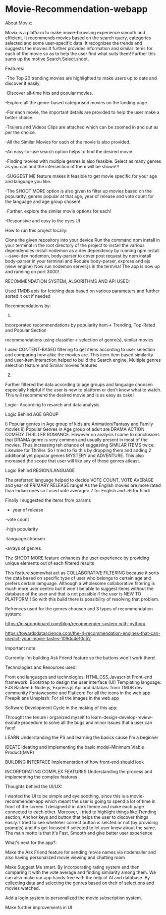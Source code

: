 # Movie-Recommendation-webapp
About Movix:

Movix is a platform to make movie-browsing experience smooth and efficient. It recommends movies based on the search query, categories selected and some user-specific data. It recognizes the trends and suggests the movies.It further provides information and similar items for each of the movie so as to help the user find what suits them! Further this sums up the motive Search.Select.shoot.




Features:

-The Top 20 trending movies are highlighted to make users up to date and discover it easily.

-Discover all-time hits and popular movies.

-Explore all the genre-based categorised movies on the landing page. 

-For each movie, the important details are provided to help the user make a better choice.

-Trailers and Videos Clips are attached which can be zoomed in and out as per the choice.

-All the Similar Movies for each of the movie is also provided.

-An easy-to-use search option helps to find the desired movie.

-Finding movies with multiple genres is also feasible. Select as many genres as you can and the intersection of them will be shown!!!

-SUGGEST ME feature makes it feasible to get movie specific for your age and language you like.

-The SHOOT MORE option is also given to filter up movies based on the popularity, genres popular at that age, year of release and vote count for the language and age group chosen!

-Further. explore the similar movie options for each!

-Responsive and easy to the eyes UI












How to run this project locally:

Clone the given repository into your device
Run the command npm install in your terminal in the root directory of the project to install the various dependencies
Install nodemon as a dev dependency by running npm install --save-dev nodemon, body-parser to cover post request by npm install body-parser
 in your terminal and Require body-parser, express and ejs (view engine)
Now run nodemon server.js in the terminal
The app is now up and running on port 3000!






RECOMMENDATION SYSTEM, ALGORITHMS AND API USED:

Used TMDB apis for fetching data based on various parameters and further sorted it out if needed

Recommendations by-

1)
Incorporated recommendations by popularity item-> Trending, Top-Rated and Popular Section

recommendations using classifier-> selection of genre(s), similar movies

I used CONTENT-BASED filtering to get items according to user selection and comparing how alike the movies are. This item-item based similarity and user-item interaction helped to build the Search engine, Multiple genres selection feature and Similar movies features
 

2)
Further filtered the data according to age groups and language choosen especially helpful if the user is new to platform or don't know what to watch.
This will recommend the desired movie and is as easy as cake!

Logic-
According to resarch and data analysis.

Logic Behind AGE GROUP

i) Popular genres in Age group of kids are Animation/Fantasy and Family movies
ii) Popular Genres in Age group of adult are DRAMA ACTION COMEDY THRILLER ROMANCE. However on analysis I came to conclusions that DRAMA genre is very common and usually present in most of the movies. Thus,increasing teh chance of suggesting SIMILAR ITEMS twice. Likewise for Thriller. So I tried to fix this by dropping them and adding 2 additional yet popular genres MYSTERY and ADVENTURE. This also increased the scope that user  will like any of these genres atleast.

Logic Behind REGION/LANGUAGE

The preferred language helped to decide VOTE COUNT, VOTE AVERAGE and year of PRIMARY RELEASE range!
As the English movies are more rated than Indian ones so I used vote average> 7 for English and >6 for hindi

Finally I suggested the items from params

- year of release

-vote count

-high popularity 

-language choosen

-arrays of genres

The SHOOT MORE feature enhances the user experience  by providing unique elements out of each filtered results

This feature somewhat act as COLLABORATIVE FILTERING because it sorts the data based on specific type of user who belongs to certain age and prefers certain lamguage. 
Although a wholesome collaborative filtering is much more user centric but it won't be able to suggest items without the database of the user and that is not possible if the user is NEW TO PLATFORM!!
So with this build there is possibility of resolving that problem.

Refrences used for the genres choosen and 3 types of recommendation system:

https://in.springboard.com/blog/recommender-system-with-python/

https://towardsdatascience.com/the-4-recommendation-engines-that-can-predict-your-movie-tastes-109dc4e10c52






Important note:

Currently I'm building Ask Friend feature so the buttons won't work there! 







Technologies and Resources used:

Front end languages and technologies: HTML,CSS,Javascript
Front-end framework: Bootstrap to design the user interface (UI)
Templating language: EJS
Backend: Node.js, Express.js
Api and databas: from TMDB dev community
Fontawesome and Flaticon: For all the icons in the web app
Freepik ans Unsplash: For all the images in the web app






Software Development Cycle in the making of this app:

Throught the tenure i organized myself to learn-design-develop-review-evalute procedure to solve all the bugs and minor issues that a user can face!

LEARN
Understanding the PS and learning the basics cause I'm a beginner

IDEATE
Ideating and implementing the basic model-Minimum Viable Product(MVP)

BUILDING INTERFACE
Implementation of how front-end should look

INCORPORATING COMPLEX FEATURES
Understanding the process and implementing the complex features








Thoughts behind the UI/UX:

I wanted the UI to be simple and eye soothing, since this is a movie-recommender-app which meant the user is going to spend a lot of time in front of the screen. I designed it in dark theme and make each page connected to each other. Moreover, I tried to highlight things like Trending section, Anchor keys and button that helps the user to discover things easily. I tried to see wheteher correct button is selcted or not (by providing prompts) and it's get focused if selected to let user know about the same. The main motto is that it's Fast, Smooth and give better user experience








What's next for the app?:

Make the Ask Friend feature for sending movie names via nodemailer and also having personalized movie viewing and chatting room

Make Suggest Me smart. By incorporating rating system and then comparing it with the vote average and finding similarity among them. We can also make our app hands free with the help of AI and database. By collecting data and selecting the genres based on their of selections and movies watched.

Add a login system to personalized the movie subscription system.

Make further improvements in UI
